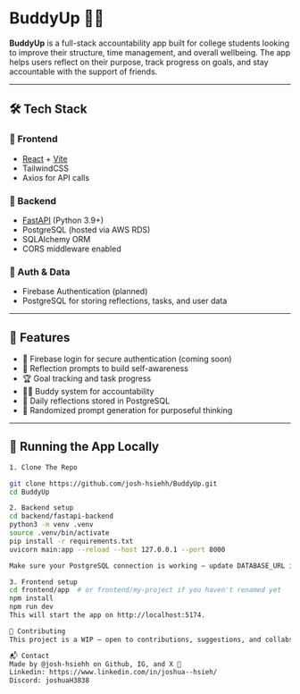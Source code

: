 # BuddyUp 🧠🤝

**BuddyUp** is a full-stack accountability app built for college students looking to improve their structure, time management, and overall wellbeing. The app helps users reflect on their purpose, track progress on goals, and stay accountable with the support of friends.

---

## 🛠️ Tech Stack

### 🔹 Frontend
- [React](https://reactjs.org/) + [Vite](https://vitejs.dev/)
- TailwindCSS
- Axios for API calls

### 🔹 Backend
- [FastAPI](https://fastapi.tiangolo.com/) (Python 3.9+)
- PostgreSQL (hosted via AWS RDS)
- SQLAlchemy ORM
- CORS middleware enabled

### 🔹 Auth & Data
- Firebase Authentication (planned)
- PostgreSQL for storing reflections, tasks, and user data

---

## 🚀 Features

- 🔐 Firebase login for secure authentication (coming soon)
- 🧠 Reflection prompts to build self-awareness
- 🏆 Goal tracking and task progress
- 🧍‍♂️ Buddy system for accountability
- 🧾 Daily reflections stored in PostgreSQL
- 📆 Randomized prompt generation for purposeful thinking

---

## 🧪 Running the App Locally



```bash
1. Clone The Repo

git clone https://github.com/josh-hsiehh/BuddyUp.git
cd BuddyUp

2. Backend setup
cd backend/fastapi-backend
python3 -m venv .venv
source .venv/bin/activate
pip install -r requirements.txt
uvicorn main:app --reload --host 127.0.0.1 --port 8000

Make sure your PostgreSQL connection is working — update DATABASE_URL in main.py if needed.

3. Frontend setup
cd frontend/app  # or frontend/my-project if you haven't renamed yet
npm install
npm run dev
This will start the app on http://localhost:5174.

🤝 Contributing
This project is a WIP — open to contributions, suggestions, and collabs. DM me or fork the repo if you’re interested!

📬 Contact
Made by @josh-hsiehh on Github, IG, and X 💙
Linkedin: https://www.linkedin.com/in/joshua--hsieh/
Discord: joshuaH3838


